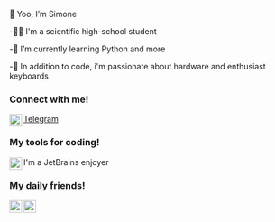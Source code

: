   👋 Yoo, I’m Simone 
  
-🧑‍🎓  I'm a scientific high-school student

-🌱  I’m currently learning Python and more

-👀  In addition to code, i'm passionate about hardware and enthusiast keyboards


### Connect with me!

<img align="left" alt="codeSTACKr | Telegram" width="22px" src="https://upload.wikimedia.org/wikipedia/commons/thumb/8/82/Telegram_logo.svg/1024px-Telegram_logo.svg.png"/>[Telegram](https://www.t.me/si_gis)


### My tools for coding!
<img align="left" alt="codeSTACKr | Toolbox" width="22px" src="https://resources.jetbrains.com/storage/products/toolbox/img/meta/toolbox_logo_300x300.png"/>
 I'm a JetBrains enjoyer


### My daily friends! 
<img align="left" alt="codeSTACKr | FireFox" width="22px" src="https://upload.wikimedia.org/wikipedia/commons/thumb/a/a5/Archlinux-icon-crystal-64.svg/1024px-Archlinux-icon-crystal-64.svg.png"/>  <img align="left" alt="codeSTACKr | FireFox" width="22px" src="https://www.mozilla.org/media/protocol/img/logos/firefox/browser/logo.eb1324e44442.svg"/> 

<!---
SimoneGenovese1/SimoneGenovese1 is a ✨ special ✨ repository because its `README.md` (this file) appears on your GitHub profile.
You can click the Preview link to take a look at your changes.
--->
